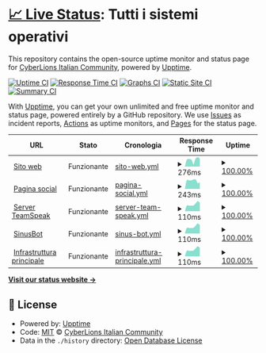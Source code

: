 # [📈 Live Status](https://CyberLions-Italian-Community.github.io/status): <!--live status--> **Tutti i sistemi operativi**

This repository contains the open-source uptime monitor and status page for [CyberLions Italian Community](https://cyberlions-ita.eu/), powered by [Upptime](https://github.com/upptime/upptime).

[![Uptime CI](https://github.com/CyberLions-Italian-Community/status/workflows/Uptime%20CI/badge.svg)](https://github.com/CyberLions-Italian-Community/status/actions?query=workflow%3A%22Uptime+CI%22)
[![Response Time CI](https://github.com/CyberLions-Italian-Community/status/workflows/Response%20Time%20CI/badge.svg)](https://github.com/CyberLions-Italian-Community/status/actions?query=workflow%3A%22Response+Time+CI%22)
[![Graphs CI](https://github.com/CyberLions-Italian-Community/status/workflows/Graphs%20CI/badge.svg)](https://github.com/CyberLions-Italian-Community/status/actions?query=workflow%3A%22Graphs+CI%22)
[![Static Site CI](https://github.com/CyberLions-Italian-Community/status/workflows/Static%20Site%20CI/badge.svg)](https://github.com/CyberLions-Italian-Community/status/actions?query=workflow%3A%22Static+Site+CI%22)
[![Summary CI](https://github.com/CyberLions-Italian-Community/status/workflows/Summary%20CI/badge.svg)](https://github.com/CyberLions-Italian-Community/status/actions?query=workflow%3A%22Summary+CI%22)

With [Upptime](https://upptime.js.org), you can get your own unlimited and free uptime monitor and status page, powered entirely by a GitHub repository. We use [Issues](https://github.com/CyberLions-Italian-Community/status/issues) as incident reports, [Actions](https://github.com/CyberLions-Italian-Community/status/actions) as uptime monitors, and [Pages](https://CyberLions-Italian-Community.github.io/status) for the status page.

<!--start: status pages-->
<!-- This summary is generated by Upptime (https://github.com/upptime/upptime) -->
<!-- Do not edit this manually, your changes will be overwritten -->
<!-- prettier-ignore -->
| URL | Stato | Cronologia | Response Time | Uptime |
| --- | ------ | ------- | ------------- | ------ |
| <img alt="" src="https://icons.duckduckgo.com/ip3/cyberlions-ita.eu.ico" height="13"> [Sito web](https://cyberlions-ita.eu) | Funzionante | [sito-web.yml](https://github.com/CyberLions-Italian-Community/status/commits/HEAD/history/sito-web.yml) | <details><summary><img alt="Grafico del tempo di risposta" src="./graphs/sito-web/response-time-week.png" height="20"> 276ms</summary><br><a href="https://status.cyberlions-ita.eu/history/sito-web"><img alt="Response time 159" src="https://img.shields.io/endpoint?url=https%3A%2F%2Fraw.githubusercontent.com%2FCyberLions-Italian-Community%2Fstatus%2FHEAD%2Fapi%2Fsito-web%2Fresponse-time.json"></a><br><a href="https://status.cyberlions-ita.eu/history/sito-web"><img alt="Tempo di risposta (24 ore) 273" src="https://img.shields.io/endpoint?url=https%3A%2F%2Fraw.githubusercontent.com%2FCyberLions-Italian-Community%2Fstatus%2FHEAD%2Fapi%2Fsito-web%2Fresponse-time-day.json"></a><br><a href="https://status.cyberlions-ita.eu/history/sito-web"><img alt="Tempo di risposta (7 giorni) 276" src="https://img.shields.io/endpoint?url=https%3A%2F%2Fraw.githubusercontent.com%2FCyberLions-Italian-Community%2Fstatus%2FHEAD%2Fapi%2Fsito-web%2Fresponse-time-week.json"></a><br><a href="https://status.cyberlions-ita.eu/history/sito-web"><img alt="Tempo di risposta (30 giorni) 220" src="https://img.shields.io/endpoint?url=https%3A%2F%2Fraw.githubusercontent.com%2FCyberLions-Italian-Community%2Fstatus%2FHEAD%2Fapi%2Fsito-web%2Fresponse-time-month.json"></a><br><a href="https://status.cyberlions-ita.eu/history/sito-web"><img alt="Tempo di risposta (1 anno) 159" src="https://img.shields.io/endpoint?url=https%3A%2F%2Fraw.githubusercontent.com%2FCyberLions-Italian-Community%2Fstatus%2FHEAD%2Fapi%2Fsito-web%2Fresponse-time-year.json"></a></details> | <details><summary><a href="https://status.cyberlions-ita.eu/history/sito-web">100.00%</a></summary><a href="https://status.cyberlions-ita.eu/history/sito-web"><img alt="All-time uptime 100.00%" src="https://img.shields.io/endpoint?url=https%3A%2F%2Fraw.githubusercontent.com%2FCyberLions-Italian-Community%2Fstatus%2FHEAD%2Fapi%2Fsito-web%2Fuptime.json"></a><br><a href="https://status.cyberlions-ita.eu/history/sito-web"><img alt="Tempo di attività (24 ore) 100.00%" src="https://img.shields.io/endpoint?url=https%3A%2F%2Fraw.githubusercontent.com%2FCyberLions-Italian-Community%2Fstatus%2FHEAD%2Fapi%2Fsito-web%2Fuptime-day.json"></a><br><a href="https://status.cyberlions-ita.eu/history/sito-web"><img alt="Tempo di attività (7 giorni) 100.00%" src="https://img.shields.io/endpoint?url=https%3A%2F%2Fraw.githubusercontent.com%2FCyberLions-Italian-Community%2Fstatus%2FHEAD%2Fapi%2Fsito-web%2Fuptime-week.json"></a><br><a href="https://status.cyberlions-ita.eu/history/sito-web"><img alt="Tempo di attività (30 giorni) 100.00%" src="https://img.shields.io/endpoint?url=https%3A%2F%2Fraw.githubusercontent.com%2FCyberLions-Italian-Community%2Fstatus%2FHEAD%2Fapi%2Fsito-web%2Fuptime-month.json"></a><br><a href="https://status.cyberlions-ita.eu/history/sito-web"><img alt="Tempo di attività (1 anno) 100.00%" src="https://img.shields.io/endpoint?url=https%3A%2F%2Fraw.githubusercontent.com%2FCyberLions-Italian-Community%2Fstatus%2FHEAD%2Fapi%2Fsito-web%2Fuptime-year.json"></a></details>
| <img alt="" src="https://icons.duckduckgo.com/ip3/social.cyberlions-ita.eu.ico" height="13"> [Pagina social](https://social.cyberlions-ita.eu) | Funzionante | [pagina-social.yml](https://github.com/CyberLions-Italian-Community/status/commits/HEAD/history/pagina-social.yml) | <details><summary><img alt="Grafico del tempo di risposta" src="./graphs/pagina-social/response-time-week.png" height="20"> 243ms</summary><br><a href="https://status.cyberlions-ita.eu/history/pagina-social"><img alt="Response time 162" src="https://img.shields.io/endpoint?url=https%3A%2F%2Fraw.githubusercontent.com%2FCyberLions-Italian-Community%2Fstatus%2FHEAD%2Fapi%2Fpagina-social%2Fresponse-time.json"></a><br><a href="https://status.cyberlions-ita.eu/history/pagina-social"><img alt="Tempo di risposta (24 ore) 261" src="https://img.shields.io/endpoint?url=https%3A%2F%2Fraw.githubusercontent.com%2FCyberLions-Italian-Community%2Fstatus%2FHEAD%2Fapi%2Fpagina-social%2Fresponse-time-day.json"></a><br><a href="https://status.cyberlions-ita.eu/history/pagina-social"><img alt="Tempo di risposta (7 giorni) 243" src="https://img.shields.io/endpoint?url=https%3A%2F%2Fraw.githubusercontent.com%2FCyberLions-Italian-Community%2Fstatus%2FHEAD%2Fapi%2Fpagina-social%2Fresponse-time-week.json"></a><br><a href="https://status.cyberlions-ita.eu/history/pagina-social"><img alt="Tempo di risposta (30 giorni) 185" src="https://img.shields.io/endpoint?url=https%3A%2F%2Fraw.githubusercontent.com%2FCyberLions-Italian-Community%2Fstatus%2FHEAD%2Fapi%2Fpagina-social%2Fresponse-time-month.json"></a><br><a href="https://status.cyberlions-ita.eu/history/pagina-social"><img alt="Tempo di risposta (1 anno) 162" src="https://img.shields.io/endpoint?url=https%3A%2F%2Fraw.githubusercontent.com%2FCyberLions-Italian-Community%2Fstatus%2FHEAD%2Fapi%2Fpagina-social%2Fresponse-time-year.json"></a></details> | <details><summary><a href="https://status.cyberlions-ita.eu/history/pagina-social">100.00%</a></summary><a href="https://status.cyberlions-ita.eu/history/pagina-social"><img alt="All-time uptime 100.00%" src="https://img.shields.io/endpoint?url=https%3A%2F%2Fraw.githubusercontent.com%2FCyberLions-Italian-Community%2Fstatus%2FHEAD%2Fapi%2Fpagina-social%2Fuptime.json"></a><br><a href="https://status.cyberlions-ita.eu/history/pagina-social"><img alt="Tempo di attività (24 ore) 100.00%" src="https://img.shields.io/endpoint?url=https%3A%2F%2Fraw.githubusercontent.com%2FCyberLions-Italian-Community%2Fstatus%2FHEAD%2Fapi%2Fpagina-social%2Fuptime-day.json"></a><br><a href="https://status.cyberlions-ita.eu/history/pagina-social"><img alt="Tempo di attività (7 giorni) 100.00%" src="https://img.shields.io/endpoint?url=https%3A%2F%2Fraw.githubusercontent.com%2FCyberLions-Italian-Community%2Fstatus%2FHEAD%2Fapi%2Fpagina-social%2Fuptime-week.json"></a><br><a href="https://status.cyberlions-ita.eu/history/pagina-social"><img alt="Tempo di attività (30 giorni) 100.00%" src="https://img.shields.io/endpoint?url=https%3A%2F%2Fraw.githubusercontent.com%2FCyberLions-Italian-Community%2Fstatus%2FHEAD%2Fapi%2Fpagina-social%2Fuptime-month.json"></a><br><a href="https://status.cyberlions-ita.eu/history/pagina-social"><img alt="Tempo di attività (1 anno) 100.00%" src="https://img.shields.io/endpoint?url=https%3A%2F%2Fraw.githubusercontent.com%2FCyberLions-Italian-Community%2Fstatus%2FHEAD%2Fapi%2Fpagina-social%2Fuptime-year.json"></a></details>
| <img alt="" src="https://icons.duckduckgo.com/ip3/null.ico" height="13"> [Server TeamSpeak](164.132.251.188) | Funzionante | [server-team-speak.yml](https://github.com/CyberLions-Italian-Community/status/commits/HEAD/history/server-team-speak.yml) | <details><summary><img alt="Grafico del tempo di risposta" src="./graphs/server-team-speak/response-time-week.png" height="20"> 110ms</summary><br><a href="https://status.cyberlions-ita.eu/history/server-team-speak"><img alt="Response time 120" src="https://img.shields.io/endpoint?url=https%3A%2F%2Fraw.githubusercontent.com%2FCyberLions-Italian-Community%2Fstatus%2FHEAD%2Fapi%2Fserver-team-speak%2Fresponse-time.json"></a><br><a href="https://status.cyberlions-ita.eu/history/server-team-speak"><img alt="Tempo di risposta (24 ore) 88" src="https://img.shields.io/endpoint?url=https%3A%2F%2Fraw.githubusercontent.com%2FCyberLions-Italian-Community%2Fstatus%2FHEAD%2Fapi%2Fserver-team-speak%2Fresponse-time-day.json"></a><br><a href="https://status.cyberlions-ita.eu/history/server-team-speak"><img alt="Tempo di risposta (7 giorni) 110" src="https://img.shields.io/endpoint?url=https%3A%2F%2Fraw.githubusercontent.com%2FCyberLions-Italian-Community%2Fstatus%2FHEAD%2Fapi%2Fserver-team-speak%2Fresponse-time-week.json"></a><br><a href="https://status.cyberlions-ita.eu/history/server-team-speak"><img alt="Tempo di risposta (30 giorni) 117" src="https://img.shields.io/endpoint?url=https%3A%2F%2Fraw.githubusercontent.com%2FCyberLions-Italian-Community%2Fstatus%2FHEAD%2Fapi%2Fserver-team-speak%2Fresponse-time-month.json"></a><br><a href="https://status.cyberlions-ita.eu/history/server-team-speak"><img alt="Tempo di risposta (1 anno) 120" src="https://img.shields.io/endpoint?url=https%3A%2F%2Fraw.githubusercontent.com%2FCyberLions-Italian-Community%2Fstatus%2FHEAD%2Fapi%2Fserver-team-speak%2Fresponse-time-year.json"></a></details> | <details><summary><a href="https://status.cyberlions-ita.eu/history/server-team-speak">100.00%</a></summary><a href="https://status.cyberlions-ita.eu/history/server-team-speak"><img alt="All-time uptime 100.00%" src="https://img.shields.io/endpoint?url=https%3A%2F%2Fraw.githubusercontent.com%2FCyberLions-Italian-Community%2Fstatus%2FHEAD%2Fapi%2Fserver-team-speak%2Fuptime.json"></a><br><a href="https://status.cyberlions-ita.eu/history/server-team-speak"><img alt="Tempo di attività (24 ore) 100.00%" src="https://img.shields.io/endpoint?url=https%3A%2F%2Fraw.githubusercontent.com%2FCyberLions-Italian-Community%2Fstatus%2FHEAD%2Fapi%2Fserver-team-speak%2Fuptime-day.json"></a><br><a href="https://status.cyberlions-ita.eu/history/server-team-speak"><img alt="Tempo di attività (7 giorni) 100.00%" src="https://img.shields.io/endpoint?url=https%3A%2F%2Fraw.githubusercontent.com%2FCyberLions-Italian-Community%2Fstatus%2FHEAD%2Fapi%2Fserver-team-speak%2Fuptime-week.json"></a><br><a href="https://status.cyberlions-ita.eu/history/server-team-speak"><img alt="Tempo di attività (30 giorni) 100.00%" src="https://img.shields.io/endpoint?url=https%3A%2F%2Fraw.githubusercontent.com%2FCyberLions-Italian-Community%2Fstatus%2FHEAD%2Fapi%2Fserver-team-speak%2Fuptime-month.json"></a><br><a href="https://status.cyberlions-ita.eu/history/server-team-speak"><img alt="Tempo di attività (1 anno) 100.00%" src="https://img.shields.io/endpoint?url=https%3A%2F%2Fraw.githubusercontent.com%2FCyberLions-Italian-Community%2Fstatus%2FHEAD%2Fapi%2Fserver-team-speak%2Fuptime-year.json"></a></details>
| <img alt="" src="https://icons.duckduckgo.com/ip3/null.ico" height="13"> [SinusBot](217.182.128.229) | Funzionante | [sinus-bot.yml](https://github.com/CyberLions-Italian-Community/status/commits/HEAD/history/sinus-bot.yml) | <details><summary><img alt="Grafico del tempo di risposta" src="./graphs/sinus-bot/response-time-week.png" height="20"> 110ms</summary><br><a href="https://status.cyberlions-ita.eu/history/sinus-bot"><img alt="Response time 119" src="https://img.shields.io/endpoint?url=https%3A%2F%2Fraw.githubusercontent.com%2FCyberLions-Italian-Community%2Fstatus%2FHEAD%2Fapi%2Fsinus-bot%2Fresponse-time.json"></a><br><a href="https://status.cyberlions-ita.eu/history/sinus-bot"><img alt="Tempo di risposta (24 ore) 88" src="https://img.shields.io/endpoint?url=https%3A%2F%2Fraw.githubusercontent.com%2FCyberLions-Italian-Community%2Fstatus%2FHEAD%2Fapi%2Fsinus-bot%2Fresponse-time-day.json"></a><br><a href="https://status.cyberlions-ita.eu/history/sinus-bot"><img alt="Tempo di risposta (7 giorni) 110" src="https://img.shields.io/endpoint?url=https%3A%2F%2Fraw.githubusercontent.com%2FCyberLions-Italian-Community%2Fstatus%2FHEAD%2Fapi%2Fsinus-bot%2Fresponse-time-week.json"></a><br><a href="https://status.cyberlions-ita.eu/history/sinus-bot"><img alt="Tempo di risposta (30 giorni) 117" src="https://img.shields.io/endpoint?url=https%3A%2F%2Fraw.githubusercontent.com%2FCyberLions-Italian-Community%2Fstatus%2FHEAD%2Fapi%2Fsinus-bot%2Fresponse-time-month.json"></a><br><a href="https://status.cyberlions-ita.eu/history/sinus-bot"><img alt="Tempo di risposta (1 anno) 119" src="https://img.shields.io/endpoint?url=https%3A%2F%2Fraw.githubusercontent.com%2FCyberLions-Italian-Community%2Fstatus%2FHEAD%2Fapi%2Fsinus-bot%2Fresponse-time-year.json"></a></details> | <details><summary><a href="https://status.cyberlions-ita.eu/history/sinus-bot">100.00%</a></summary><a href="https://status.cyberlions-ita.eu/history/sinus-bot"><img alt="All-time uptime 99.89%" src="https://img.shields.io/endpoint?url=https%3A%2F%2Fraw.githubusercontent.com%2FCyberLions-Italian-Community%2Fstatus%2FHEAD%2Fapi%2Fsinus-bot%2Fuptime.json"></a><br><a href="https://status.cyberlions-ita.eu/history/sinus-bot"><img alt="Tempo di attività (24 ore) 100.00%" src="https://img.shields.io/endpoint?url=https%3A%2F%2Fraw.githubusercontent.com%2FCyberLions-Italian-Community%2Fstatus%2FHEAD%2Fapi%2Fsinus-bot%2Fuptime-day.json"></a><br><a href="https://status.cyberlions-ita.eu/history/sinus-bot"><img alt="Tempo di attività (7 giorni) 100.00%" src="https://img.shields.io/endpoint?url=https%3A%2F%2Fraw.githubusercontent.com%2FCyberLions-Italian-Community%2Fstatus%2FHEAD%2Fapi%2Fsinus-bot%2Fuptime-week.json"></a><br><a href="https://status.cyberlions-ita.eu/history/sinus-bot"><img alt="Tempo di attività (30 giorni) 100.00%" src="https://img.shields.io/endpoint?url=https%3A%2F%2Fraw.githubusercontent.com%2FCyberLions-Italian-Community%2Fstatus%2FHEAD%2Fapi%2Fsinus-bot%2Fuptime-month.json"></a><br><a href="https://status.cyberlions-ita.eu/history/sinus-bot"><img alt="Tempo di attività (1 anno) 99.89%" src="https://img.shields.io/endpoint?url=https%3A%2F%2Fraw.githubusercontent.com%2FCyberLions-Italian-Community%2Fstatus%2FHEAD%2Fapi%2Fsinus-bot%2Fuptime-year.json"></a></details>
| <img alt="" src="https://icons.duckduckgo.com/ip3/null.ico" height="13"> [Infrastruttura principale](217.182.128.229) | Funzionante | [infrastruttura-principale.yml](https://github.com/CyberLions-Italian-Community/status/commits/HEAD/history/infrastruttura-principale.yml) | <details><summary><img alt="Grafico del tempo di risposta" src="./graphs/infrastruttura-principale/response-time-week.png" height="20"> 110ms</summary><br><a href="https://status.cyberlions-ita.eu/history/infrastruttura-principale"><img alt="Response time 120" src="https://img.shields.io/endpoint?url=https%3A%2F%2Fraw.githubusercontent.com%2FCyberLions-Italian-Community%2Fstatus%2FHEAD%2Fapi%2Finfrastruttura-principale%2Fresponse-time.json"></a><br><a href="https://status.cyberlions-ita.eu/history/infrastruttura-principale"><img alt="Tempo di risposta (24 ore) 87" src="https://img.shields.io/endpoint?url=https%3A%2F%2Fraw.githubusercontent.com%2FCyberLions-Italian-Community%2Fstatus%2FHEAD%2Fapi%2Finfrastruttura-principale%2Fresponse-time-day.json"></a><br><a href="https://status.cyberlions-ita.eu/history/infrastruttura-principale"><img alt="Tempo di risposta (7 giorni) 110" src="https://img.shields.io/endpoint?url=https%3A%2F%2Fraw.githubusercontent.com%2FCyberLions-Italian-Community%2Fstatus%2FHEAD%2Fapi%2Finfrastruttura-principale%2Fresponse-time-week.json"></a><br><a href="https://status.cyberlions-ita.eu/history/infrastruttura-principale"><img alt="Tempo di risposta (30 giorni) 117" src="https://img.shields.io/endpoint?url=https%3A%2F%2Fraw.githubusercontent.com%2FCyberLions-Italian-Community%2Fstatus%2FHEAD%2Fapi%2Finfrastruttura-principale%2Fresponse-time-month.json"></a><br><a href="https://status.cyberlions-ita.eu/history/infrastruttura-principale"><img alt="Tempo di risposta (1 anno) 120" src="https://img.shields.io/endpoint?url=https%3A%2F%2Fraw.githubusercontent.com%2FCyberLions-Italian-Community%2Fstatus%2FHEAD%2Fapi%2Finfrastruttura-principale%2Fresponse-time-year.json"></a></details> | <details><summary><a href="https://status.cyberlions-ita.eu/history/infrastruttura-principale">100.00%</a></summary><a href="https://status.cyberlions-ita.eu/history/infrastruttura-principale"><img alt="All-time uptime 100.00%" src="https://img.shields.io/endpoint?url=https%3A%2F%2Fraw.githubusercontent.com%2FCyberLions-Italian-Community%2Fstatus%2FHEAD%2Fapi%2Finfrastruttura-principale%2Fuptime.json"></a><br><a href="https://status.cyberlions-ita.eu/history/infrastruttura-principale"><img alt="Tempo di attività (24 ore) 100.00%" src="https://img.shields.io/endpoint?url=https%3A%2F%2Fraw.githubusercontent.com%2FCyberLions-Italian-Community%2Fstatus%2FHEAD%2Fapi%2Finfrastruttura-principale%2Fuptime-day.json"></a><br><a href="https://status.cyberlions-ita.eu/history/infrastruttura-principale"><img alt="Tempo di attività (7 giorni) 100.00%" src="https://img.shields.io/endpoint?url=https%3A%2F%2Fraw.githubusercontent.com%2FCyberLions-Italian-Community%2Fstatus%2FHEAD%2Fapi%2Finfrastruttura-principale%2Fuptime-week.json"></a><br><a href="https://status.cyberlions-ita.eu/history/infrastruttura-principale"><img alt="Tempo di attività (30 giorni) 100.00%" src="https://img.shields.io/endpoint?url=https%3A%2F%2Fraw.githubusercontent.com%2FCyberLions-Italian-Community%2Fstatus%2FHEAD%2Fapi%2Finfrastruttura-principale%2Fuptime-month.json"></a><br><a href="https://status.cyberlions-ita.eu/history/infrastruttura-principale"><img alt="Tempo di attività (1 anno) 100.00%" src="https://img.shields.io/endpoint?url=https%3A%2F%2Fraw.githubusercontent.com%2FCyberLions-Italian-Community%2Fstatus%2FHEAD%2Fapi%2Finfrastruttura-principale%2Fuptime-year.json"></a></details>

<!--end: status pages-->

[**Visit our status website →**](https://CyberLions-Italian-Community.github.io/status)

## 📄 License

- Powered by: [Upptime](https://github.com/upptime/upptime)
- Code: [MIT](./LICENSE) © [CyberLions Italian Community](https://cyberlions-ita.eu/)
- Data in the `./history` directory: [Open Database License](https://opendatacommons.org/licenses/odbl/1-0/)
